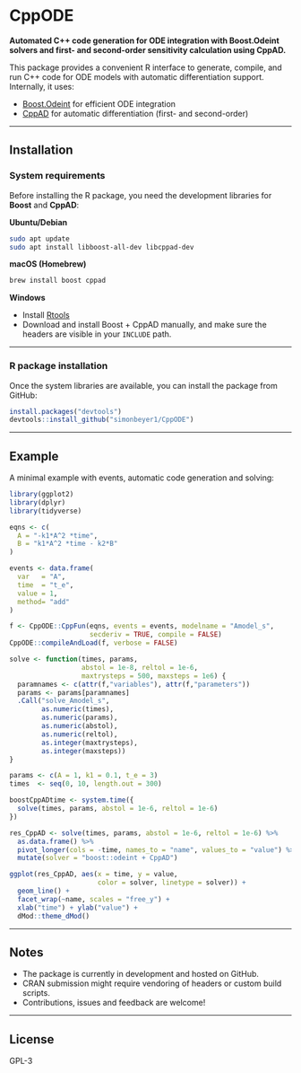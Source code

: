 # CppODE

**Automated C++ code generation for ODE integration with Boost.Odeint solvers and first- and second-order sensitivity calculation using CppAD.**

This package provides a convenient R interface to generate, compile, and run C++ code for ODE models with automatic differentiation support.  
Internally, it uses:

- [Boost.Odeint](https://www.boost.org/doc/libs/release/libs/numeric/odeint/) for efficient ODE integration  
- [CppAD](https://coin-or.github.io/CppAD/doc/cppad.htm) for automatic differentiation (first- and second-order)  

---

## Installation

### System requirements

Before installing the R package, you need the development libraries for **Boost** and **CppAD**:

**Ubuntu/Debian**
```bash
sudo apt update
sudo apt install libboost-all-dev libcppad-dev
```

**macOS (Homebrew)**
```bash
brew install boost cppad
```

**Windows**
- Install [Rtools](https://cran.r-project.org/bin/windows/Rtools/)  
- Download and install Boost + CppAD manually, and make sure the headers are visible in your `INCLUDE` path.  

---

### R package installation

Once the system libraries are available, you can install the package from GitHub:

```r
install.packages("devtools")
devtools::install_github("simonbeyer1/CppODE")
```

---

## Example

A minimal example with events, automatic code generation and solving:

```r
library(ggplot2)
library(dplyr)
library(tidyverse)

eqns <- c(
  A = "-k1*A^2 *time",
  B = "k1*A^2 *time - k2*B"
)

events <- data.frame(
  var   = "A",
  time  = "t_e",
  value = 1,
  method= "add"
)

f <- CppODE::CppFun(eqns, events = events, modelname = "Amodel_s",
                    secderiv = TRUE, compile = FALSE)
CppODE::compileAndLoad(f, verbose = FALSE)

solve <- function(times, params,
                  abstol = 1e-8, reltol = 1e-6,
                  maxtrysteps = 500, maxsteps = 1e6) {
  paramnames <- c(attr(f,"variables"), attr(f,"parameters"))
  params <- params[paramnames]
  .Call("solve_Amodel_s",
        as.numeric(times),
        as.numeric(params),
        as.numeric(abstol),
        as.numeric(reltol),
        as.integer(maxtrysteps),
        as.integer(maxsteps))
}

params <- c(A = 1, k1 = 0.1, t_e = 3)
times  <- seq(0, 10, length.out = 300)

boostCppADtime <- system.time({
  solve(times, params, abstol = 1e-6, reltol = 1e-6)
})

res_CppAD <- solve(times, params, abstol = 1e-6, reltol = 1e-6) %>%
  as.data.frame() %>%
  pivot_longer(cols = -time, names_to = "name", values_to = "value") %>%
  mutate(solver = "boost::odeint + CppAD")

ggplot(res_CppAD, aes(x = time, y = value,
                      color = solver, linetype = solver)) +
  geom_line() +
  facet_wrap(~name, scales = "free_y") +
  xlab("time") + ylab("value") +
  dMod::theme_dMod()
```

---

## Notes

- The package is currently in development and hosted on GitHub.  
- CRAN submission might require vendoring of headers or custom build scripts.  
- Contributions, issues and feedback are welcome!  

---

## License

GPL-3
